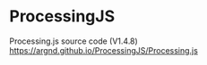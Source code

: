 # ProcessingJS
Processing.js source code (V1.4.8)
https://argnd.github.io/ProcessingJS/Processing.js
